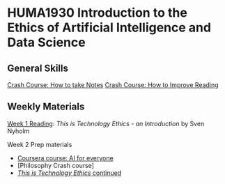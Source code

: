 # HUMA1930 Introduction to the Ethics of Artificial Intelligence and Data Science

## General Skills

[Crash Course: How to take Notes](./prep/notes/)
[Crash Course: How to Improve Reading](./prep/reading/)

## Weekly Materials

[Week 1 Reading](./wk1): *This is Technology Ethics - an Introduction* by Sven Nyholm

Week 2 Prep materials

- [Coursera course: AI for everyone](./wk2/ai-for-everyone/)
- [Philosophy Crash course]
- [*This is Technology Ethics* continued](./wk2/reading/)

